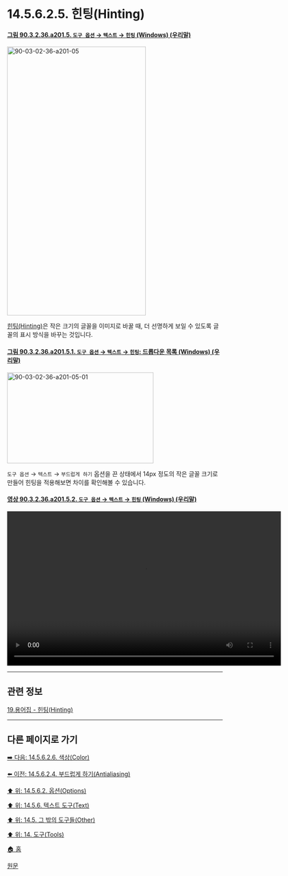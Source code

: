 # 14.5.6.2.5. 힌팅(Hinting)

<a id="90-03-02-36-a201-05"></a>

#### [그림 90.3.2.36.a201.5. `도구 옵션` → `텍스트` → `힌팅` (Windows) (우리말)](./90-03-02-36-text.md#90-03-02-36-a201-05)
<img width="324" height="627" alt="90-03-02-36-a201-05" src="https://github.com/wonder13662/gimp/assets/15767104/eb0b6a2b-b4dd-4117-8716-b7e960029ab9" />

[힌팅(Hinting)](./19-glossaryx-hinting.md)은 작은 크기의 글꼴을 이미지로 바꿀 때, 더 선명하게 보일 수 있도록 글꼴의 표시 방식을 바꾸는 것입니다.

<a id="90-03-02-36-a201-05-01"></a>

#### [그림 90.3.2.36.a201.5.1. `도구 옵션` → `텍스트` → `힌팅`: 드롭다운 목록 (Windows) (우리말)](./90-03-02-36-text.md#90-03-02-36-a201-05-01)
<img width="342" height="212" alt="90-03-02-36-a201-05-01" src="https://github.com/wonder13662/gimp/assets/15767104/12c8697c-35da-4a25-a91f-41e6d6f1f65a" />

`도구 옵션` → `텍스트` → `부드럽게 하기` 옵션을 끈 상태에서 14px 정도의 작은 글꼴 크기로 만들어 힌팅을 적용해보면 차이를 확인해볼 수 있습니다.

<a id="90-03-02-36-a201-05-02"></a>

#### [영상 90.3.2.36.a201.5.2. `도구 옵션` → `텍스트` → `힌팅` (Windows) (우리말)](./90-03-02-36-text.md#90-03-02-36-a201-05-02)
<video controls="controls" width="640" height="360" src="https://github.com/wonder13662/gimp/assets/15767104/ced752d3-d005-49da-9dc6-bb65e0904ab8"></video>

***

## 관련 정보

[19.용어집 - 힌팅(Hinting)](./19-glossaryx-hinting.md)

***

## 다른 페이지로 가기

[➡️ 다음: 14.5.6.2.6. 색상(Color)](./14-05-06-02-06-color.md)

[⬅️ 이전: 14.5.6.2.4. 부드럽게 하기(Antialiasing)](./14-05-06-02-04-antialiasing.md)

[⬆️ 위: 14.5.6.2. 옵션(Options)](./14-05-06-02-00-options.md)

[⬆️ 위: 14.5.6. 텍스트 도구(Text)](./14-05-06-00-text.md)

[⬆️ 위: 14.5. 그 밖의 도구들(Other)](./14-05-00-other.md)

[⬆️ 위: 14. 도구(Tools)](./14-00-tools.md)

[🏠 홈](./00-home.md)

[원문](https://docs.gimp.org/2.10/ko/gimp-tool-text.html#idm17062)